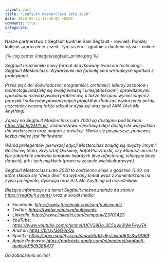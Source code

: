 ```yaml
---
layout: post
title: "Segfault Masterclass lato 2020"
date: 2020-06-11 18:45:05 +0200
comments: true
categories: 
---
```

Nasze partnerstwo z Segfault kwitnie! Sam Segfault - również. Poniżej kolejne zaproszenie z serii. Tym razem - zgodnie z duchem czasu - online.

[{% img center /images/segfault_online.png %}](https://bit.ly/2M1YuvI)

<i>
Segfault uruchomiło nowy format dedykowany twórcom technologii: Segfault Masterclass. Wydarzenie ma formułę serii wirtualnych spotkań z praktykami.

Przez pięć dni doświadczeni programiści, architekci, liderzy zespołów i technologii podzielą się swoją wiedzą i umiejętnościami, sprawdzonymi sposobami rozwiązywania problemów, a także lekcjami wyniesionymi z porażek i sukcesów prowadzonych projektów. Podczas wydarzenia online, uczestnicy wezmą także udział w dyskusji oraz sesji AMA (Ask Me Anything).

Zapisy na Segfault Masterclass Lato 2020 są dostępne pod linkiem: https://bit.ly/2M1YuvI. Jednorazowa rejestracja daje dostęp do wszystkich dni wydarzenia oraz nagrań z prelekcji. Warto się pospieszyć, ponieważ liczba miejsc jest limitowana.

Wśród prelegentów pierwszej edycji Masterclass znajdą się między innymi: Bartłomiej Słota, Krzysztof Owsiany, Rafał Pocztarski, czy Mariusz Jasiński. Nie zabraknie zarówno tematów twardych (live refactoring, relacyjne bazy danych), jak i tych miękkich (praca w zespole wielokulturowym).

Segfault Masterclass Lato 2020 to codzienne sesje o godzinie 11.00, na które składa się “deep dive” na wybrany temat wraz z komentarzami na żywo prelegenta, dyskusją oraz Ask Me Anything od uczestników.

Bieżące informacje na temat Segfault można znaleźć na stronie https://segfault.events/ oraz w social media:

<ul>
<li>Facebook: <a href="https://www.facebook.com/segfaultevents/">https://www.facebook.com/segfaultevents/</a> 
<li>Twitter: <a href="https://twitter.com/segfaultevents">https://twitter.com/segfaultevents</a> 
<li>LinkedIn: <a href="https://www.linkedin.com/company/23701423"/>https://www.linkedin.com/company/23701423</a> 
<li>YouTube: <a href="https://www.youtube.com/channel/UCV38Do_3C5uVk3lWePkyxTA">https://www.youtube.com/channel/UCV38Do_3C5uVk3lWePkyxTA</a>
<li>Anchor: <a href="https://bit.ly/3bO6nQu">https://bit.ly/3bO6nQu</a> 
<li>Spotify: <a href="https://open.spotify.com/show/6rdGy8gZmka66XsKwDDB9v">https://open.spotify.com/show/6rdGy8gZmka66XsKwDDB9</a>
<li>Apple Podcasts: <a href="https://podcasts.apple.com/pl/podcast/segfault-audio/id1505388477">https://podcasts.apple.com/pl/podcast/segfault-audio/id1505388477</a>
</ul>

Do zobaczenia online! 
</i>